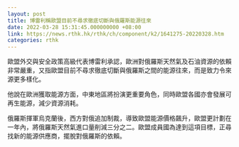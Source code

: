 ```yaml
---
layout: post
title: 博雷利稱歐盟目前不尋求徹底切斷與俄羅斯能源往來
date: 2022-03-28 15:31:45.000000000 +08:00
link: https://news.rthk.hk/rthk/ch/component/k2/1641275-20220328.htm
categories: rthk
---
```


歐盟外交與安全政策高級代表博雷利承認，歐洲對俄羅斯天然氣及石油資源的依賴非常嚴重，又指歐盟目前不尋求徹底切斷與俄羅斯之間的能源往來，而是致力令來源更多樣化。

他說在歐洲獲取能源方面，中東地區將扮演更重要角色，同時歐盟各國亦會發展可再生能源，減少資源消耗。

俄羅斯揮軍烏克蘭後，西方對俄追加制裁，導致歐盟能源價格飆升，歐盟更計劃在一年內，將俄羅斯天然氣進口量削減三分之二。歐盟成員國為達到這項目標，正尋找新的能源供應商，擺脫對俄羅斯的依賴。
